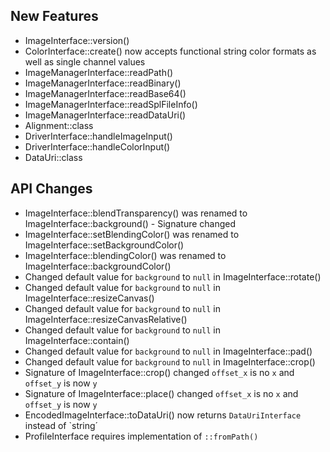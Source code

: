 ## New Features

- ImageInterface::version()
- ColorInterface::create() now accepts functional string color formats as well as single channel values
- ImageManagerInterface::readPath()
- ImageManagerInterface::readBinary()
- ImageManagerInterface::readBase64()
- ImageManagerInterface::readSplFileInfo()
- ImageManagerInterface::readDataUri()
- Alignment::class
- DriverInterface::handleImageInput()
- DriverInterface::handleColorInput()
- DataUri::class

## API Changes

- ImageInterface::blendTransparency() was renamed to ImageInterface::background() - Signature changed
- ImageInterface::setBlendingColor() was renamed to ImageInterface::setBackgroundColor()
- ImageInterface::blendingColor() was renamed to ImageInterface::backgroundColor()
- Changed default value for `background` to `null` in ImageInterface::rotate()
- Changed default value for `background` to `null` in ImageInterface::resizeCanvas()
- Changed default value for `background` to `null` in ImageInterface::resizeCanvasRelative()
- Changed default value for `background` to `null` in ImageInterface::contain()
- Changed default value for `background` to `null` in ImageInterface::pad()
- Changed default value for `background` to `null` in ImageInterface::crop()
- Signature of ImageInterface::crop() changed `offset_x` is no `x` and `offset_y` is now `y`
- Signature of ImageInterface::place() changed `offset_x` is no `x` and `offset_y` is now `y`
- EncodedImageInterface::toDataUri() now returns `DataUriInterface` instead of `string´
- ProfileInterface requires implementation of `::fromPath()`
